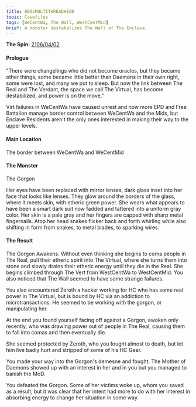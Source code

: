 ```yaml
---
title: 006xMULTITHREADHEAD
topic: Casefiles
tags: [WeCentWa, The Wall, WestCentMid]
brief: A monster destabalizes The Wall of The Enclave.
---
```


__The Spin:__ [2106/04/02](http://thespin.glitch.me/archive/2108-04-02)

#### Prologue

"There were changelings who did not become oracles, but they became other things, some became little better than Daemons in their own right, some were lost, and many we put to sleep. But now the link between The Real and The Verdant, the space we call The Virtual, has become destabilized, and power is on the move."

Virt failures in WeCentWa have caused unrest and now more EPD and Free Battalion manage border control between WeCentWa and the Mids, but Enclave Residents aren't the only ones interested in making their way to the upper levels. 

#### Main Location

The border between WeCentWa and WeCentMid

#### The Monster

The Gorgon

Her eyes have been replaced with mirror lenses, dark glass inset into her face that looks like lenses. They glow around the borders of the glass, where it meets skin, with etheric green power. She wears what appears to have been a smart dark suit now fadded and tattered into a uniform gray color. Her skin is a pale gray and her fingers are capped with sharp metal fingernails. Atop her head snakes flicker back and forth whirling while also shifting in form from snakes, to metal blades, to sparking wires.

#### The Result

The Gorgon Awakens. Without even thinking she begins to coma people in The Real, pull their etheric spirit into The Virtual, where she turns them into stone and slowly drains their etheric energy until they die in the Real. She begins climbed through The Vert from WestCentWa to WestCentMid. You also noticed that The Wall seemed to have some strange failures. 

You also encountered Zeroth a hacker working for HC who has some real power in The Virtual, but is bound by HC via an addiction to microtransactions. He seemed to be working with the gorgon, or manipulating her. 

At the end you found yourself facing off against a Gorgon, awoken only recently, who was drawing power out of people in The Real, causing them to fall into comas and then eventually die.

She seemed protected by Zeroth, who you fought almost to death, but let him live badly hurt and stripped of some of his HC Gear. 

You made your way into the Gorgon's demesne and fought. The Mother of Daemons showed up with an interest in her and in you but you managed to banish the MoD. 

You defeated the Gorgon. Some of her victims woke up, whom you saved as a result, but it was clear that her intent had more to do with her interest in absorbing energy to change her situation in some way. 
